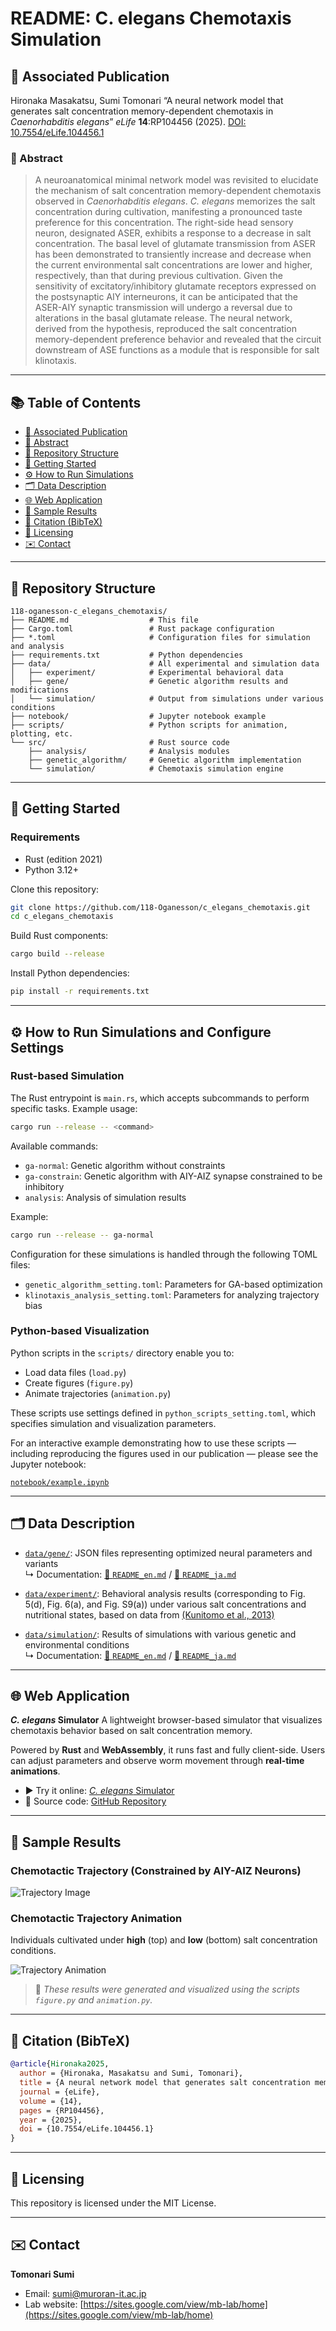 # README: C. elegans Chemotaxis Simulation

## 🧪 Associated Publication

Hironaka Masakatsu, Sumi Tomonari “A neural network model that generates salt concentration memory-dependent chemotaxis in *Caenorhabditis elegans*” *eLife* **14**:RP104456 (2025).
[DOI: 10.7554/eLife.104456.1](https://doi.org/10.7554/eLife.104456.1)

### 🧠 Abstract

> A neuroanatomical minimal network model was revisited to elucidate the mechanism of salt concentration memory-dependent chemotaxis observed in *Caenorhabditis elegans*. *C. elegans* memorizes the salt concentration during cultivation, manifesting a pronounced taste preference for this concentration. The right-side head sensory neuron, designated ASER, exhibits a response to a decrease in salt concentration. The basal level of glutamate transmission from ASER has been demonstrated to transiently increase and decrease when the current environmental salt concentrations are lower and higher, respectively, than that during previous cultivation. Given the sensitivity of excitatory/inhibitory glutamate receptors expressed on the postsynaptic AIY interneurons, it can be anticipated that the ASER-AIY synaptic transmission will undergo a reversal due to alterations in the basal glutamate release. The neural network, derived from the hypothesis, reproduced the salt concentration memory-dependent preference behavior and revealed that the circuit downstream of ASE functions as a module that is responsible for salt klinotaxis.

---

## 📚 Table of Contents

* [🧪 Associated Publication](#-associated-publication)
* [🧠 Abstract](#-abstract)
* [📁 Repository Structure](#-repository-structure)
* [🚀 Getting Started](#-getting-started)
* [⚙️ How to Run Simulations](#-how-to-run-simulations)
* [🗂️ Data Description](#-data-description)
* [🌐 Web Application](#-web-application)
* [📸 Sample Results](#-sample-results)
* [📖 Citation (BibTeX)](#-citation-bibtex)
* [🪪 Licensing](#-licensing)
* [✉️ Contact](#-contact)

---

## 📁 Repository Structure

```text
118-oganesson-c_elegans_chemotaxis/
├── README.md                  # This file
├── Cargo.toml                 # Rust package configuration
├── *.toml                     # Configuration files for simulation and analysis
├── requirements.txt           # Python dependencies
├── data/                      # All experimental and simulation data
│   ├── experiment/            # Experimental behavioral data
│   ├── gene/                  # Genetic algorithm results and modifications
│   └── simulation/            # Output from simulations under various conditions
├── notebook/                  # Jupyter notebook example
├── scripts/                   # Python scripts for animation, plotting, etc.
└── src/                       # Rust source code
    ├── analysis/              # Analysis modules
    ├── genetic_algorithm/     # Genetic algorithm implementation
    └── simulation/            # Chemotaxis simulation engine
```

---

## 🚀 Getting Started

### Requirements

* Rust (edition 2021)
* Python 3.12+

Clone this repository:

```bash
git clone https://github.com/118-Oganesson/c_elegans_chemotaxis.git
cd c_elegans_chemotaxis
```

Build Rust components:

```bash
cargo build --release
```


Install Python dependencies:

```bash
pip install -r requirements.txt
```

---

## ⚙️ How to Run Simulations and Configure Settings

### Rust-based Simulation

The Rust entrypoint is `main.rs`, which accepts subcommands to perform specific tasks. Example usage:

```bash
cargo run --release -- <command>
```

Available commands:

* `ga-normal`: Genetic algorithm without constraints
* `ga-constrain`: Genetic algorithm with AIY-AIZ synapse constrained to be inhibitory
* `analysis`: Analysis of simulation results

Example:

```bash
cargo run --release -- ga-normal
```

Configuration for these simulations is handled through the following TOML files:

* `genetic_algorithm_setting.toml`: Parameters for GA-based optimization
* `klinotaxis_analysis_setting.toml`: Parameters for analyzing trajectory bias

### Python-based Visualization

Python scripts in the `scripts/` directory enable you to:

* Load data files (`load.py`)
* Create figures (`figure.py`)
* Animate trajectories (`animation.py`)

These scripts use settings defined in `python_scripts_setting.toml`, which specifies simulation and visualization parameters.

For an interactive example demonstrating how to use these scripts — including reproducing the figures used in our publication — please see the Jupyter notebook:

[`notebook/example.ipynb`](notebook/example.ipynb)

---

## 🗂️ Data Description

- [`data/gene/`](data/gene/): JSON files representing optimized neural parameters and variants  
  ↳ Documentation: [📄 `README_en.md`](data/gene/README_en.md) / [📄 `README_ja.md`](data/gene/README_ja.md)

- [`data/experiment/`](data/experiment/): Behavioral analysis results (corresponding to Fig. 5(d), Fig. 6(a), and Fig. S9(a)) under various salt concentrations and nutritional states, based on data from [(Kunitomo et al., 2013)](https://doi.org/10.1038/ncomms3210)

- [`data/simulation/`](data/simulation/): Results of simulations with various genetic and environmental conditions  
  ↳ Documentation: [📄 `README_en.md`](data/simulation/README_en.md) / [📄 `README_ja.md`](data/simulation/README_ja.md)


---

## 🌐 Web Application

***C. elegans* Simulator**
A lightweight browser-based simulator that visualizes chemotaxis behavior based on salt concentration memory.

Powered by **Rust** and **WebAssembly**, it runs fast and fully client-side. Users can adjust parameters and observe worm movement through **real-time animations**.

* ▶️ Try it online: [*C. elegans* Simulator](https://wormsim.streamlit.app/)
* 🧬 Source code: [GitHub Repository](https://github.com/118-Oganesson/WormSim)


---

## 📸 Sample Results

### Chemotactic Trajectory (Constrained by AIY-AIZ Neurons)

![Trajectory Image](./visualizations/image/Fig2/trajectory_with_constraining_AIY-AIZ_0.png)

### Chemotactic Trajectory Animation

Individuals cultivated under **high** (top) and **low** (bottom) salt concentration conditions.

![Trajectory Animation](./visualizations/video/high_and_low_salt_cultivation.gif)

> 📎 *These results were generated and visualized using the scripts `figure.py` and `animation.py`.*

---

## 📖 Citation (BibTeX)

```bibtex
@article{Hironaka2025,
  author = {Hironaka, Masakatsu and Sumi, Tomonari},
  title = {A neural network model that generates salt concentration memory-dependent chemotaxis in Caenorhabditis elegans},
  journal = {eLife},
  volume = {14},
  pages = {RP104456},
  year = {2025},
  doi = {10.7554/eLife.104456.1}
}
```

---

## 🪪 Licensing

This repository is licensed under the MIT License.

---

## ✉️ Contact

**Tomonari Sumi**

* Email: [sumi@muroran-it.ac.jp](mailto:sumi@muroran-it.ac.jp)
* Lab website: [https://sites.google.com/view/mb-lab/home](https://sites.google.com/view/mb-lab/home)



